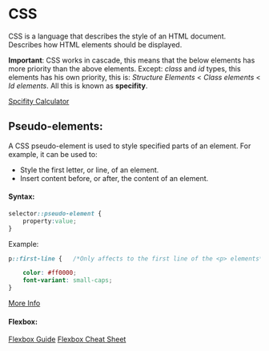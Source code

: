 # CSS

CSS is a language that describes the style of an HTML document. Describes how HTML elements should be displayed.

**Important**: CSS works in cascade, this means that the below elements has more priority than the above elements. Except:  _class_ and _id_ types, this elements has his own priority, this is: _Structure Elements_ < _Class elements_ < _Id elements_. All this is known as __specifity__. 


[Spcifity Calculator](https://specificity.keegan.st/)

## Pseudo-elements:

A CSS pseudo-element is used to style specified parts of an element. For example, it can be used to:
* Style the first letter, or line, of an element.
* Insert content before, or after, the content of an element.

#### Syntax:

```Css
selector::pseudo-element {
    property:value;
}
```

Example:

```Css
p::first-line {   /*Only affects to the first line of the <p> elements*/

    color: #ff0000;
    font-variant: small-caps;
}
```

[More Info](https://www.w3schools.com/css/css_pseudo_elements.asp)

#### Flexbox:

[Flexbox Guide](https://css-tricks.com/snippets/css/a-guide-to-flexbox/)
[Flexbox Cheat Sheet](http://apps.workflower.fi/css-cheats/?name=flexbox)
